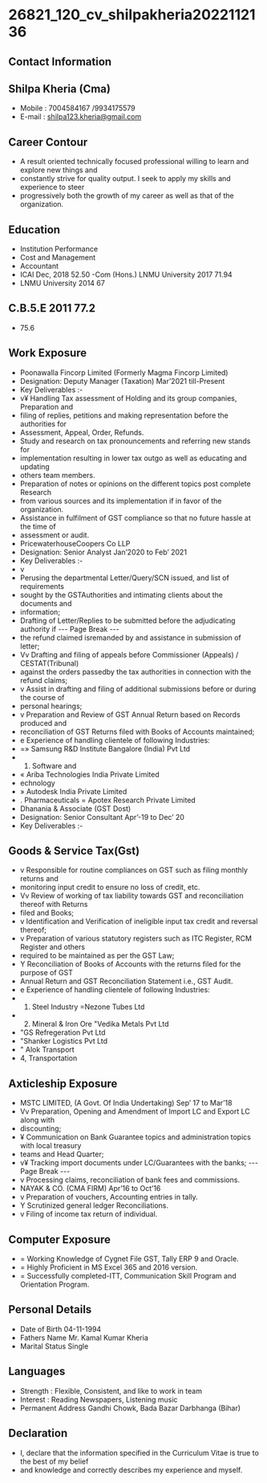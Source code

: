# 26821_120_cv_shilpakheria2022112136

## Contact Information



## Shilpa Kheria (Cma)

* Mobile : 7004584167 /9934175579
* E-mail : shilpa123.kheria@gmail.com


## Career Contour

* A result oriented technically focused professional willing to learn and explore new things and
* constantly strive for quality output. I seek to apply my skills and experience to steer
* progressively both the growth of my career as well as that of the organization.


## Education

* Institution Performance
* Cost and Management
* Accountant
* ICAI Dec, 2018 52.50
-Com (Hons.) LNMU University 2017 71.94
* LNMU University 2014 67


## C.B.5.E 2011 77.2

* 75.6


## Work Exposure

* Poonawalla Fincorp Limited (Formerly Magma Fincorp Limited)
* Designation: Deputy Manager (Taxation) Mar’2021 till-Present
* Key Deliverables :-
* v¥ Handling Tax assessment of Holding and its group companies, Preparation and
* filing of replies, petitions and making representation before the authorities for
* Assessment, Appeal, Order, Refunds.
* Study and research on tax pronouncements and referring new stands for
* implementation resulting in lower tax outgo as well as educating and updating
* others team members.
* Preparation of notes or opinions on the different topics post complete Research
* from various sources and its implementation if in favor of the organization.
* Assistance in fulfilment of GST compliance so that no future hassle at the time of
* assessment or audit.
* PricewaterhouseCoopers Co LLP
* Designation: Senior Analyst Jan’2020 to Feb’ 2021
* Key Deliverables :-
* v
* Perusing the departmental Letter/Query/SCN issued, and list of requirements
* sought by the GSTAuthorities and intimating clients about the documents and
* information;
* Drafting of Letter/Replies to be submitted before the adjudicating authority if
--- Page Break ---
* the refund claimed isremanded by and assistance in submission of letter;
* Vv Drafting and filing of appeals before Commissioner (Appeals) / CESTAT(Tribunal)
* against the orders passedby the tax authorities in connection with the refund claims;
* v Assist in drafting and filing of additional submissions before or during the course of
* personal hearings;
* v Preparation and Review of GST Annual Return based on Records produced and
* reconciliation of GST Returns filed with Books of Accounts maintained;
* e Experience of handling clientele of following Industries:
* =» Samsung R&D Institute Bangalore (India) Pvt Ltd
* 1. Software and
* « Ariba Technologies India Private Limited
* echnology
* » Autodesk India Private Limited
* . Pharmaceuticals = Apotex Research Private Limited
* Dhanania & Associate (GST Dost)
* Designation: Senior Consultant Apr’-19 to Dec’ 20
* Key Deliverables :-


## Goods & Service Tax(Gst)

* v Responsible for routine compliances on GST such as filing monthly returns and
* monitoring input credit to ensure no loss of credit, etc.
* Vv Review of working of tax liability towards GST and reconciliation thereof with Returns
* filed and Books;
* v Identification and Verification of ineligible input tax credit and reversal thereof;
* v Preparation of various statutory registers such as ITC Register, RCM Register and others
* required to be maintained as per the GST Law;
* Y Reconciliation of Books of Accounts with the returns filed for the purpose of GST
* Annual Return and GST Reconciliation Statement i.e., GST Audit.
* e Experience of handling clientele of following Industries:
* 1. Steel Industry =Nezone Tubes Ltd
* 2. Mineral & Iron Ore "Vedika Metals Pvt Ltd
* "GS Refregeration Pvt Ltd
* "Shanker Logistics Pvt Ltd
* " Alok Transport
* 4, Transportation


## Axticleship Exposure

* MSTC LIMITED, (A Govt. Of India Undertaking) Sep’ 17 to Mar’18
* Vv Preparation, Opening and Amendment of Import LC and Export LC along with
* discounting;
* ¥ Communication on Bank Guarantee topics and administration topics with local treasury
* teams and Head Quarter;
* v¥ Tracking import documents under LC/Guarantees with the banks;
--- Page Break ---
* v Processing claims, reconciliation of bank fees and commissions.
* NAYAK & CO. (CMA FIRM) Apr’16 to Oct’16
* v Preparation of vouchers, Accounting entries in tally.
* Y Scrutinized general ledger Reconciliations.
* v Filing of income tax return of individual.


## Computer Exposure

* = Working Knowledge of Cygnet File GST, Tally ERP 9 and Oracle.
* = Highly Proficient in MS Excel 365 and 2016 version.
* = Successfully completed-ITT, Communication Skill Program and Orientation Program.


## Personal Details

* Date of Birth 04-11-1994
* Fathers Name Mr. Kamal Kumar Kheria
* Marital Status Single


## Languages

* Strength : Flexible, Consistent, and like to work in team
* Interest : Reading Newspapers, Listening music
* Permanent Address Gandhi Chowk, Bada Bazar Darbhanga (Bihar)


## Declaration

* I, declare that the information specified in the Curriculum Vitae is true to the best of my belief
* and knowledge and correctly describes my experience and myself.

